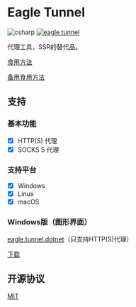 # Eagle Tunnel

![csharp](https://img.shields.io/badge/language-csharp-blue.svg) [![eagle tunnel](https://travis-ci.org/eaglexiang/eagle.tunnel.dotnet.core.svg?branch=master)](https://travis-ci.org/eaglexiang/eagle.tunnel.dotnet.core)

代理工具，SSR的替代品。

[食用方法](https://www.eaglexiang.org/eagle-tunnel)

[备用食用方法](https://github.com/eaglexiang/eagle.tunnel.dotnet.core/blob/master/doc/guide.md)

## 支持

### 基本功能

- [x] HTTP(S) 代理
- [x] SOCKS 5 代理

### 支持平台

- [x] Windows
- [x] Linux
- [x] macOS

### Windows版（图形界面）

[eagle.tunnel.dotnet](https://github.com/eaglexiang/eagle.tunnel.dotnet)（只支持HTTP(S)代理）

[下载](https://github.com/eaglexiang/eagle.tunnel.dotnet/raw/bin/Eagle%20Tunnel.exe)

## 开源协议

[MIT](./LICENSE)